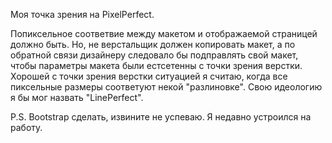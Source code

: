 Моя точка зрения на PixelPerfect.

Попиксельное соответвие между макетом и отображаемой страницей должно быть. Но, не верстальщик должен
копировать макет, а по обратной связи дизайнеру следовало бы подправлять свой макет, чтобы параметры макета 
были естсетенны с точки зрения верстки. Хорошей с точки зрения верстки ситуацией я считаю, когда все пиксельные размеры
соответуют некой "разлиновке". Свою идеологию я бы мог назвать "LinePerfect".

P.S. Bootstrap сделать, извините не успеваю. Я недавно устроился на работу.
